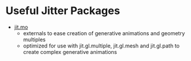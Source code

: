 Useful Jitter Packages
==================

- [jit.mo](https://cycling74.com/forums/topic/announcing-jit-mo-package/#.WGZnH7YrIW0)
    - externals to ease creation of generative animations and geometry multiples
    - optimized for use with jit.gl.multiple, jit.gl.mesh and jit.gl.path to create complex generative animations
    
